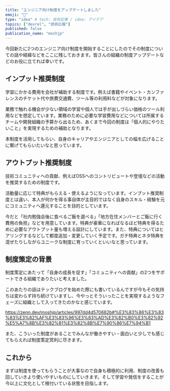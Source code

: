 ```yaml
---
title: "エンジニア向け制度をアップデートしました"
emoji: "🍣"
type: "idea" # tech: 技術記事 / idea: アイデア
topics: ["devrel", "技術広報"]
published: false
publication_name: "moshjp"
---
```


今回新たに2つのエンジニア向け制度を開始することにしたのでその制度についての話や経緯などをここに残しておきます。皆さんの組織の制度アップデートなどのお役に立てれば幸いです。

## インプット推奨制度

学習にかかる費用を会社が補助する制度です。例えば書籍やイベント・カンファレンスのチケット代や旅費交通費、ツール等の利用料などが対象になります。

業務で触れる機会が少ない領域の学習や個人では手が出しづらい価格のツール利用などを想定しています。業務のために必要な学習費用などについては所属するチームや開発組織の予算から出るため、あくまで今回の制度は「個人的にやりたいこと」を実現するための補助となります。

本制度を活用してもらい、自身のキャリアやエンジニアとしての幅を広げることに繋げてもらいたいなと思っています。

## アウトプット推奨制度

技術コミュニティへの貢献、例えばOSSへのコントリビュートや登壇などの活動を推奨するための制度です。

活動量に応じて特典がもらえる・使えるようになっています。インプット推奨制度とは違い、本人が何かを得る事自体が主目的ではなく自身のスキル・経験を元にコミュニティへ還元することを目的としています。

今だと「社内勉強会後に食べるご飯を選べる」「地方在住メンバーとご飯に行く費用の負担」などを用意しています。特典が豪華になればなるほど特典を得るために必要なアウトプット量も増える設計にしています。また、特典についてはヒアリングするなどして都度追加・変更していく予定です。ガチ特典とネタ特典を混ぜたりしながらユニークな制度に育っていくといいなと思っています。

## 制度策定の背景

制度策定にあたって「自身の成長を促す」「コミュニティへの貢献」の2つをサポートできる組織でありたいと考えました。

このあたりの話はテックブログを始めた際にも書いているんですが今もその気持ちは変わらず持ち続けていますし、今やっとそういったことを実現するようなフェーズに組織として入ってきたのかなと感じています。

https://zenn.dev/moshjp/articles/997dd4d570682b#%E3%83%86%E3%83%83%E3%82%AF%E3%83%96%E3%83%AD%E3%82%B0%E3%82%92%E5%A7%8B%E3%82%81%E3%82%8B%E7%90%86%E7%94%B1

また、こういった制度があることでみんなが働きやすい・面白いと少しでも感じてもらえれば制度策定冥利に尽きます。

## これから

まずは制度を使ってもらうことが大事なので自身も積極的に利用、制度の改善も回していきより使いやすいものにしていきます。そして学習や発信をすることが今以上に文化として根付いている状態を目指します。
